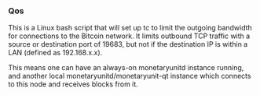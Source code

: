 ### Qos ###

This is a Linux bash script that will set up tc to limit the outgoing bandwidth for connections to the Bitcoin network. It limits outbound TCP traffic with a source or destination port of 19683, but not if the destination IP is within a LAN (defined as 192.168.x.x).

This means one can have an always-on monetaryunitd instance running, and another local monetaryunitd/monetaryunit-qt instance which connects to this node and receives blocks from it.
